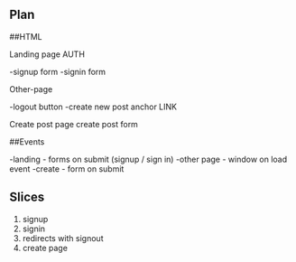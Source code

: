 ## Plan

##HTML

Landing page AUTH

-signup form
-signin form

Other-page

-logout button
-create new post anchor LINK

Create post page
create post form

##Events

-landing - forms on submit (signup / sign in)
-other page - window on load event
-create - form on submit

## Slices

1. signup
2. signin
3. redirects with signout
4. create page
